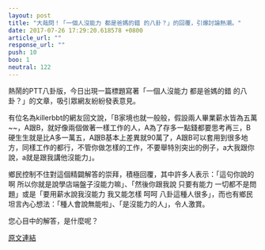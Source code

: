 ```yaml
---
layout: post
title: "大哉問！「一個人沒能力 都是爸媽的錯 的八卦？」的回覆，引爆討論熱潮。"
date: 2017-07-26 17:29:20.618578 +0800
article_url: ""
response_url: ""
push: 10
boo: 1
neutral: 122
---
```


熱鬧的PTT八卦版，今日出現一篇標題寫著「一個人沒能力 都是爸媽的錯 的八卦？」的文章，吸引眾網友紛紛發表意見。

有位名為killerbbt的網友回文說，「B家境也就一般般，假設兩人畢業薪水皆為五萬~~，A跟B，就好像兩個做著一樣工作的人，A為了存多一點錢都要思考再三，B硬生生就是比A多一萬五，A跟B基本上差異就90萬了，A跟B可以套用到很多地方，同樣工作的都行，不管你做怎樣的工作，不要舉特別突出的例子，a大我跟你說，a就是跟我講他沒能力」。

鄉民控制不住對這個精闢解答的崇拜，積極回覆，其中許多人表示：「這句你說的啊  所以你就是說學店端盤子沒能力嘛」、「然後你跟我說 只要有能力 一切都不是問題」或是「要用薪水說我沒能力  我又能怎樣 呵呵 八卦這種人很多」，而也有鄉民坦言內心想法：「種人會說無能啦」、「是沒能力的人」，令人激賞。

您心目中的解答，是什麼呢？

<a href = "https://www.ptt.cc/bbs/Gossiping/M.1501051743.A.525.html">原文連結</a>

